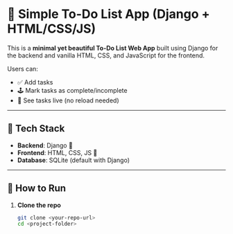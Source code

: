 # 📝 Simple To-Do List App (Django + HTML/CSS/JS)

This is a **minimal yet beautiful To-Do List Web App** built using Django for the backend and vanilla HTML, CSS, and JavaScript for the frontend.

Users can:
- ✅ Add tasks
- 🕹️ Mark tasks as complete/incomplete
- 💾 See tasks live (no reload needed)

---

## 🔧 Tech Stack

- **Backend**: Django 🐍
- **Frontend**: HTML, CSS, JS 🎨
- **Database**: SQLite (default with Django)

---

## 🚀 How to Run

1. **Clone the repo**  
   ```bash
   git clone <your-repo-url>
   cd <project-folder>
